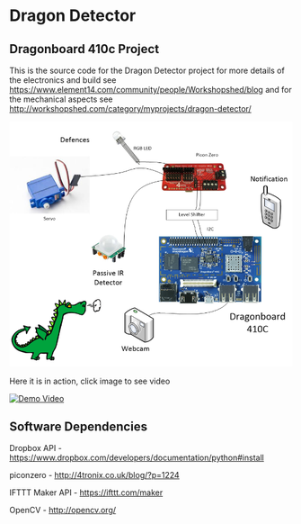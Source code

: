 # Dragon Detector
## Dragonboard 410c Project
This is the source code for the Dragon Detector project for more details of the electronics and build see https://www.element14.com/community/people/Workshopshed/blog and for the mechanical aspects see http://workshopshed.com/category/myprojects/dragon-detector/

![System Diagram](https://raw.githubusercontent.com/Workshopshed/Dragon/master/System.png)

Here it is in action, click image to see video

[![Demo Video](http://img.youtube.com/vi/9NGkGyWplvQ/0.jpg)](https://www.youtube.com/watch?v=9NGkGyWplvQ)

## Software Dependencies

Dropbox API - https://www.dropbox.com/developers/documentation/python#install

piconzero - http://4tronix.co.uk/blog/?p=1224

IFTTT Maker API - https://ifttt.com/maker

OpenCV - http://opencv.org/
